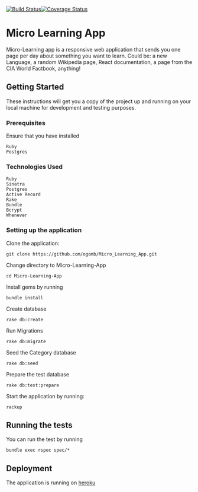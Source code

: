 [![Build Status](https://travis-ci.org/ogomb/Micro_Learning_App.svg?branch=master)](https://travis-ci.org/ogomb/Micro_Learning_App)[![Coverage Status](https://coveralls.io/repos/github/ogomb/Micro_Learning_App/badge.svg?branch=master)](https://coveralls.io/github/ogomb/Micro_Learning_App?branch=master)


# Micro Learning App


Micro-Learning app is a responsive web application that sends you one page per day about something you want to learn. Could be: a new Language, a random Wikipedia page, React documentation, a page from the CIA World Factbook, anything!

## Getting Started

These instructions will get you a copy of the project up and running on your local machine for development and testing purposes. 

### Prerequisites

Ensure that you have installed
```
Ruby  
Postgres
``` 
### Technologies Used

```
Ruby
Sinatra
Postgres
Active Record
Rake
Bundle
Bcrypt
Whenever
```

### Setting up the application
Clone the application:
```
git clone https://github.com/ogomb/Micro_Learning_App.git
```

Change directory to Micro-Learning-App  
```
cd Micro-Learning-App
```

Install gems by running 
```
bundle install
```
Create database 
```
rake db:create
```
Run Migrations
```
rake db:migrate
```
Seed the Category database
```
rake db:seed
```
Prepare the test database
```
rake db:test:prepare
```
Start the application by running:

```
rackup
```

## Running the tests

You can run the test by running
```
bundle exec rspec spec/*
```

## Deployment

The application is running on [heroku](https://micro-learning-challenge.herokuapp.com/login)

